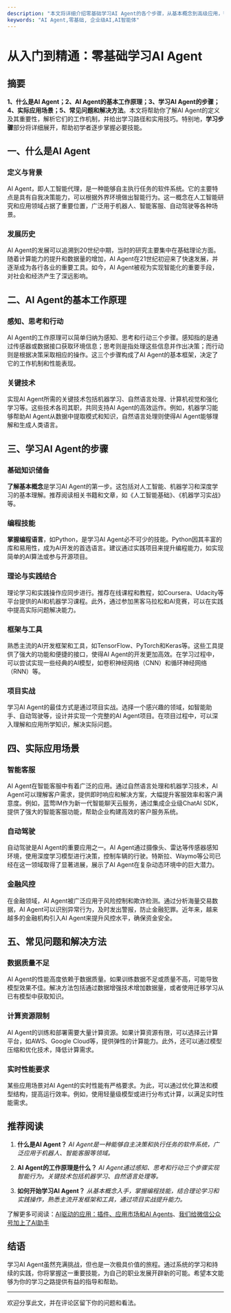 ```yaml
---
description: "本文将详细介绍零基础学习AI Agent的各个步骤，从基本概念到高级应用，帮助读者全面掌握AI Agent技能。"
keywords: "AI Agent,零基础, 企业级AI,AI智能体"
---
```

# 从入门到精通：零基础学习AI Agent

## 摘要

**1、什么是AI Agent；2、AI Agent的基本工作原理；3、学习AI Agent的步骤；4、实际应用场景；5、常见问题和解决方法**。本文将帮助你了解AI Agent的定义及其重要性，解析它们的工作机制，并给出学习路径和实用技巧。特别地，**学习步骤**部分将详细展开，帮助初学者逐步掌握必要技能。

## 一、什么是AI Agent

### 定义与背景

AI Agent，即人工智能代理，是一种能够自主执行任务的软件系统。它的主要特点是具有自我决策能力，可以根据外界环境做出智能行为。这一概念在人工智能研究和应用领域占据了重要位置，广泛用于机器人、智能客服、自动驾驶等各种场景。

### 发展历史

AI Agent的发展可以追溯到20世纪中期，当时的研究主要集中在基础理论方面。随着计算能力的提升和数据量的增加，AI Agent在21世纪初迎来了快速发展，并逐渐成为各行各业的重要工具。如今，AI Agent被视为实现智能化的重要手段，对社会和经济产生了深远影响。

## 二、AI Agent的基本工作原理

### 感知、思考和行动

AI Agent的工作原理可以简单归纳为感知、思考和行动三个步骤。感知指的是通过传感器或数据接口获取环境信息；思考则是指处理这些信息并作出决策；而行动则是根据决策采取相应的操作。这三个步骤构成了AI Agent的基本框架，决定了它的工作机制和性能表现。

### 关键技术

实现AI Agent所需的关键技术包括机器学习、自然语言处理、计算机视觉和强化学习等。这些技术各司其职，共同支持AI Agent的高效运作。例如，机器学习能够帮助AI Agent从数据中提取模式和知识，自然语言处理则使得AI Agent能够理解和生成人类语言。

## 三、学习AI Agent的步骤

### 基础知识储备

**了解基本概念**是学习AI Agent的第一步。这包括对人工智能、机器学习和深度学习的基本理解。推荐阅读相关书籍和文章，如《人工智能基础》、《机器学习实战》等。

### 编程技能

**掌握编程语言**，如Python，是学习AI Agent必不可少的技能。Python因其丰富的库和易用性，成为AI开发的首选语言。建议通过实践项目来提升编程能力，如实现简单的AI算法或参与开源项目。

### 理论与实践结合

理论学习和实践操作应同步进行。推荐在线课程和教程，如Coursera、Udacity等平台提供的AI和机器学习课程。此外，通过参加黑客马拉松和AI竞赛，可以在实践中提高实际问题解决能力。

### 框架与工具

熟悉主流的AI开发框架和工具，如TensorFlow、PyTorch和Keras等。这些工具提供了强大的功能和便捷的接口，使得AI Agent的开发更加高效。在学习过程中，可以尝试实现一些经典的AI模型，如卷积神经网络（CNN）和循环神经网络（RNN）等。

### 项目实战

学习AI Agent的最佳方式是通过项目实战。选择一个感兴趣的领域，如智能助手、自动驾驶等，设计并实现一个完整的AI Agent项目。在项目过程中，可以深入理解和应用所学知识，解决实际问题。

## 四、实际应用场景

### 智能客服

AI Agent在智能客服中有着广泛的应用。通过自然语言处理和机器学习技术，AI Agent可以理解客户需求，提供即时响应和解决方案，大幅提升客服效率和客户满意度。例如，蓝莺IM作为新一代智能聊天云服务，通过集成企业级ChatAI SDK，提供了强大的智能客服功能，帮助企业构建高效的客户服务系统。

### 自动驾驶

自动驾驶是AI Agent的重要应用之一。AI Agent通过摄像头、雷达等传感器感知环境，使用深度学习模型进行决策，控制车辆的行驶。特斯拉、Waymo等公司已经在这一领域取得了显著进展，展示了AI Agent在复杂动态环境中的巨大潜力。

### 金融风控

在金融领域，AI Agent被广泛应用于风险控制和欺诈检测。通过分析海量交易数据，AI Agent可以识别异常行为，及时发出警报，防止金融犯罪。近年来，越来越多的金融机构引入AI Agent来提升风控水平，确保资金安全。

## 五、常见问题和解决方法

### 数据质量不足

AI Agent的性能高度依赖于数据质量。如果训练数据不足或质量不高，可能导致模型效果不佳。解决方法包括通过数据增强技术增加数据量，或者使用迁移学习从已有模型中获取知识。

### 计算资源限制

AI Agent的训练和部署需要大量计算资源。如果计算资源有限，可以选择云计算平台，如AWS、Google Cloud等，提供弹性的计算能力。此外，还可以通过模型压缩和优化技术，降低计算需求。

### 实时性能要求

某些应用场景对AI Agent的实时性能有严格要求。为此，可以通过优化算法和模型结构，提高运行效率。例如，使用轻量级模型或进行分布式计算，以满足实时性能需求。

## 推荐阅读

1. **什么是AI Agent？**
   *AI Agent是一种能够自主决策和执行任务的软件系统，广泛应用于机器人、智能客服等领域。*

2. **AI Agent的工作原理是什么？**
   *AI Agent通过感知、思考和行动三个步骤实现智能行为。关键技术包括机器学习、自然语言处理等。*

3. **如何开始学习AI Agent？**
   *从基本概念入手，掌握编程技能，结合理论学习和实践操作，熟悉主流开发框架和工具，通过项目实战提升能力。*

了解更多可阅读：[AI驱动的应用：插件、应用市场和AI Agents](articles/product-and-technologies/AI-Powered-Applications-Plugins-App-Store-and-AI-Agents.html)、[我们给微信公众号加上了AI助手](articles/product-and-technologies/We-added-an-AI-assistant-to-our-WeChat-Official-Account.html)

## 结语

学习AI Agent虽然充满挑战，但也是一次极具价值的旅程。通过系统的学习和持续的实践，你将掌握这一重要技能，为自己的职业发展开辟新的可能。希望本文能够为你的学习之路提供有益的指导和帮助。

---

欢迎分享此文，并在评论区留下你的问题和看法。
